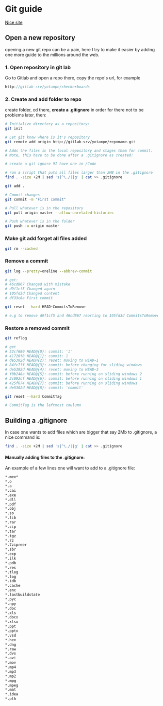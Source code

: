 # Git guide

[Nice site](https://dont-be-afraid-to-commit.readthedocs.io/en/latest/git/commandlinegit.html)

## Open a new repository

opening a new git repo can be a pain, here I try to make it easier by adding one more guide to the millions around the web.

### 1. Open repository in git lab

Go to Gitlab and open a repo there, copy the repo's url, for example

```c
http://gitlab-srv/yotampe/checkerboards
```

### 2. Create and add folder to repo

create folder, cd there, **create a .gitignore**  in order for there not to be problems later, then:

```bash
# Initialize directory as a repository:
git init

# Let git know where is it's repository
git remote add origin http://gitlab-srv/yotampe/reponame.git

# Adds the files in the local repository and stages them for commit.
# Note, this have to be done after a .gitignore as created!

# create a git ignore 9I have one in /Code

# run a script that puts all files larger than 2MB in the .gitignore
find . -size +2M | sed 's|^\./||g' | cat >> .gitignore

git add .

# Commit changes
git commit -m "First commit"

# Pull whatever is in the repository
git pull origin master --allow-unrelated-histories

# Push whatever is in the folder
git push -u origin master
```

### Make git add forget all files added

```bash
git rm --cached
```



### Remove a commit

```bash
git log --pretty=oneline --abbrev-commit

# get: 
# 46cd867 Changed with mistake
# d9f1cf5 Changed again
# 105fd3d Changed content
# df33c8a First commit

git reset --hard HEAD~CommitsToRemove

# e.g to remove d9f1cf5 and 46cd867 reorting to 105fd3d CommitsToRemove=2
```

### Restore a removed commit

```bash
git reflog

# get 
# 52cf680 HEAD@{0}: commit: '1'
# 41720f8 HEAD@{1}: commit: 1
# de5302d HEAD@{2}: reset: moving to HEAD~1
# 84fc7ff HEAD@{3}: commit: before changing for sliding windows
# de5302d HEAD@{4}: reset: moving to HEAD~3
# f0b248a HEAD@{5}: commit: before running on sliding windows 2
# 2c092cf HEAD@{6}: commit: before running on sliding windows 1
# 425f674 HEAD@{7}: commit: before running on sliding windows
# de5302d HEAD@{8}: commit: 'commit'

git reset --hard CommitTag

# CommitTag is the leftmost coulumn
```



## Building a .gitignore

In case one wants to add files which are bigger that say 2Mb to .gitignore, a nice command is:

```bash
find . -size +2M | sed 's|^\./||g' | cat >> .gitignore
```

#### Manually adding files to the .gitignore:

An example of a few lines one will want to add to a .gitignore file:

```bash
*.mex*
*.o
*.a
*.cai
*.exe
*.dll
*.pdf
*.obj
*.so
*.lib
*.rar
*.zip
*.tar
*.tgz
*.7z
*.7zipreer
*.sbr
*.exp
*.ilk
*.pdb
*.res
*.tlog
*.log
*.idb
*.cache
*.enc
*.lastbuildstate
*.pyc
*.npy
*.doc
*.xls
*.docx
*.xlsx
*.ppt
*.pptx
*.vsd
*.hex
*.dng
*.raw
*.dvs
*.avi
*.mov
*.mp4
*.mp3
*.mp2
*.mpg
*.mpeg
*.mat
*.idea
*.pth
```

